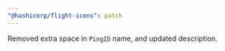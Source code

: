 ```yaml
---
"@hashicorp/flight-icons": patch
---
```


Removed extra space in `PingID` name, and updated description.
